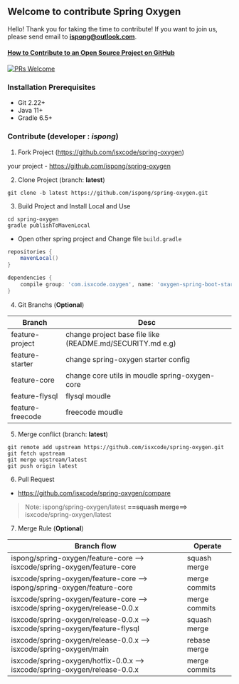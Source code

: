 ## Welcome to contribute Spring Oxygen

Hello! Thank you for taking the time to contribute! If you want to join us, please send email to **ispong@outlook.com**.

#### [How to Contribute to an Open Source Project on GitHub](https://egghead.io/series/how-to-contribute-to-an-open-source-project-on-github)

[![PRs Welcome](https://img.shields.io/badge/PRs-welcome-brightgreen.svg?style=flat-square)](http://makeapullrequest.com)

### Installation Prerequisites

- Git 2.22+
- Java 11+
- Gradle 6.5+

### Contribute (developer : _ispong_)

1. Fork Project (https://github.com/isxcode/spring-oxygen)

your project - https://github.com/ispong/spring-oxygen

2. Clone Project (branch: **latest**)

```
git clone -b latest https://github.com/ispong/spring-oxygen.git
```

3. Build Project and Install Local and Use

```
cd spring-oxygen
gradle publishToMavenLocal
```

- Open other spring project and Change file `build.gradle`

```groovy
repositories {
    mavenLocal()
}

dependencies {
    compile group: 'com.isxcode.oxygen', name: 'oxygen-spring-boot-starter', version: '0.0.1', changing: true
}
```

4. Git Branchs (**Optional**)

 Branch             | Desc
 ---                | ---
 feature-project    | change project base file like (README.md/SECURITY.md e.g)
 feature-starter    | change spring-oxygen starter config
 feature-core       | change core utils in moudle spring-oxygen-core
 feature-flysql     | flysql moudle
 feature-freecode   | freecode moudle

5. Merge conflict (branch: **latest**)

```
git remote add upstream https://github.com/isxcode/spring-oxygen.git
git fetch upstream
git merge upstream/latest
git push origin latest
```

6. Pull Request

- https://github.com/isxcode/spring-oxygen/compare

> Note:  ispong/spring-oxygen/latest  **==squash merge==>** isxcode/spring-oxygen/latest

7. Merge Rule (**Optional**)
 
 Branch flow                                                                  | Operate
 ----                                                                         | ---
 ispong/spring-oxygen/feature-core --> isxcode/spring-oxygen/feature-core     | squash merge
 isxcode/spring-oxygen/feature-core --> ispong/spring-oxygen/feature-core     | merge commits 
 isxcode/spring-oxygen/feature-core --> isxcode/spring-oxygen/release-0.0.x   | merge commits
 isxcode/spring-oxygen/release-0.0.x --> isxcode/spring-oxygen/feature-flysql | squash merge
 isxcode/spring-oxygen/release-0.0.x --> isxcode/spring-oxygen/main           | rebase merge
 isxcode/spring-oxygen/hotfix-0.0.x --> isxcode/spring-oxygen/release-0.0.x   | merge commits
